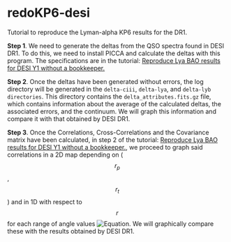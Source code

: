 # redoKP6-desi
Tutorial to reproduce the Lyman-alpha KP6 results for the DR1.

**Step 1**. We need to generate the deltas from the QSO spectra found in DESI DR1. To do this, we need to install PICCA and calculate the deltas with this program. The specifications are in the tutorial: 
[Reproduce Lya BAO results for DESI Y1 without a bookkeeper.](https://desi.lbl.gov/trac/wiki/LymanAlphaWG/ReproduceDESIY1#no1)

**Step 2**. Once the deltas have been generated without errors, the log directory will be generated in the `delta-ciii`, `delta-lya`, and `delta-lyb directories`. This directory contains the `delta_attributes.fits.gz` file, which contains information about the average of the calculated deltas, the associated errors, and the continuum. We will graph this information and compare it with that obtained by DESI DR1.

**Step 3**. Once the Correlations, Cross-Correlations and the Covariance matrix have been calculated, in step 2 of the tutorial: [Reproduce Lya BAO results for DESI Y1 without a bookkeeper.](https://desi.lbl.gov/trac/wiki/LymanAlphaWG/ReproduceDESIY1#no1), we proceed to graph said correlations in a 2D map depending on ($$r_p$$, $$r_t$$) and in 1D with respect to $$r$$ for each range of angle values ​​![Equation](https://latex.codecogs.com/svg.latex?\mu). We will graphically compare these with the results obtained by DESI DR1.
